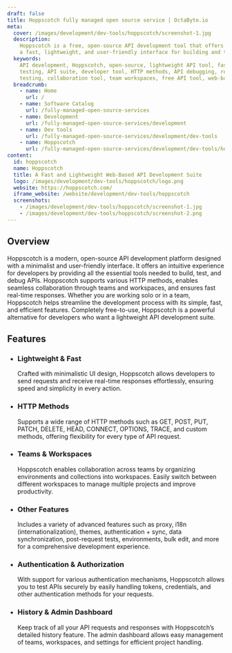 ```yaml
---
draft: false
title: Hoppscotch fully managed open source service | OctaByte.io
meta:
  cover: /images/development/dev-tools/hoppscotch/screenshot-1.jpg
  description:
    Hoppscotch is a free, open-source API development tool that offers
    a fast, lightweight, and user-friendly interface for building and testing APIs.
  keywords:
    API development, Hoppscotch, open-source, lightweight API tool, fast API
    testing, API suite, developer tool, HTTP methods, API debugging, real-time API
    testing, collaboration tool, team workspaces, free API tool, web-based API suite
  breadcrumb:
    - name: Home
      url: /
    - name: Software Catalog
      url: /fully-managed-open-source-services
    - name: Development
      url: /fully-managed-open-source-services/development
    - name: Dev tools
      url: /fully-managed-open-source-services/development/dev-tools
    - name: Hoppscotch
      url: /fully-managed-open-source-services/development/dev-tools/hoppscotch
content:
  id: hoppscotch
  name: Hoppscotch
  title: A Fast and Lightweight Web-Based API Development Suite
  logo: /images/development/dev-tools/hoppscotch/logo.png
  website: https://hoppscotch.com/
  iframe_website: /website/development/dev-tools/hoppscotch
  screenshots:
    - /images/development/dev-tools/hoppscotch/screenshot-1.jpg
    - /images/development/dev-tools/hoppscotch/screenshot-2.png
---
```


## Overview

Hoppscotch is a modern, open-source API development platform designed with a minimalist and user-friendly interface. It offers an intuitive experience for developers by providing all the essential tools needed to build, test, and debug APIs. Hoppscotch supports various HTTP methods, enables seamless collaboration through teams and workspaces, and ensures fast real-time responses. Whether you are working solo or in a team, Hoppscotch helps streamline the development process with its simple, fast, and efficient features. Completely free-to-use, Hoppscotch is a powerful alternative for developers who want a lightweight API development suite.

## Features

- ### Lightweight & Fast

  Crafted with minimalistic UI design, Hoppscotch allows developers to send requests and receive real-time responses effortlessly, ensuring speed and simplicity in every action.

- ### HTTP Methods

  Supports a wide range of HTTP methods such as GET, POST, PUT, PATCH, DELETE, HEAD, CONNECT, OPTIONS, TRACE, and custom methods, offering flexibility for every type of API request.

- ### Teams & Workspaces

  Hoppscotch enables collaboration across teams by organizing environments and collections into workspaces. Easily switch between different workspaces to manage multiple projects and improve productivity.

- ### Other Features

  Includes a variety of advanced features such as proxy, i18n (internationalization), themes, authentication + sync, data synchronization, post-request tests, environments, bulk edit, and more for a comprehensive development experience.

- ### Authentication & Authorization

  With support for various authentication mechanisms, Hoppscotch allows you to test APIs securely by easily handling tokens, credentials, and other authentication methods for your requests.

- ### History & Admin Dashboard

  Keep track of all your API requests and responses with Hoppscotch’s detailed history feature. The admin dashboard allows easy management of teams, workspaces, and settings for efficient project handling.
